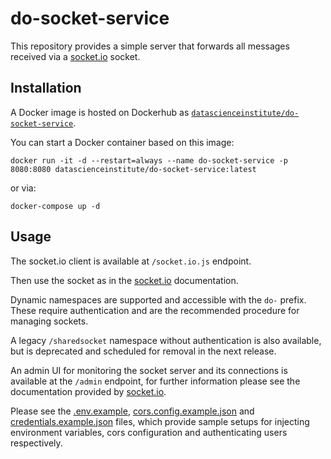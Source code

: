 # do-socket-service

This repository provides a simple server that forwards all messages received via a [socket.io](https://socket.io/)
socket.

## Installation

A Docker image is hosted on Dockerhub
as [`datascienceinstitute/do-socket-service`](https://hub.docker.com/r/datascienceinstitute/gdo-socket-service).

You can start a Docker container based on this image:

```shell
docker run -it -d --restart=always --name do-socket-service -p 8080:8080 datascienceinstitute/do-socket-service:latest
```

or via:

```shell
docker-compose up -d
```

## Usage

The socket.io client is available at ```/socket.io.js``` endpoint.

Then use the socket as in the [socket.io](https://socket.io/) documentation.

Dynamic namespaces are supported and accessible with the ```do-``` prefix. These require authentication and are the
recommended procedure for managing sockets.

A legacy ```/sharedsocket``` namespace without authentication is also available, but is deprecated and scheduled for
removal in the next release.

An admin UI for monitoring the socket server and its connections is available at the ```/admin``` endpoint, for further
information please see the documentation provided by [socket.io](https://socket.io/docs/v4/admin-ui/).

Please see the [.env.example](.env.example), [cors.config.example.json](cors.config.example.json)
and [credentials.example.json](credentials.example.json) files, which provide sample setups for injecting environment
variables, cors configuration and authenticating users respectively.